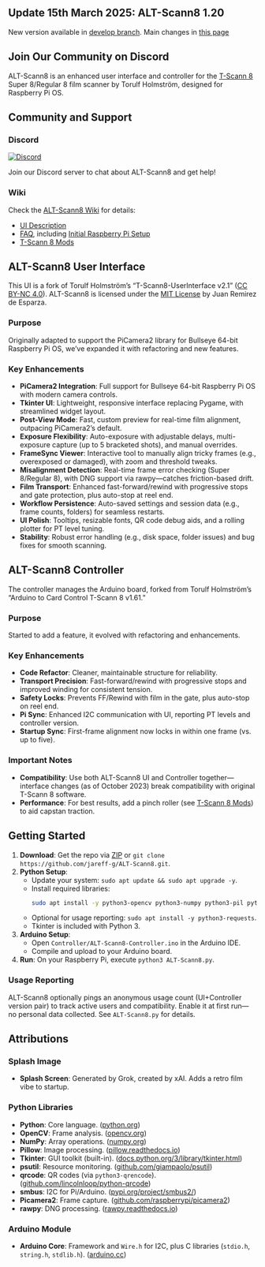 ## Update 15th March 2025: ALT-Scann8 1.20
New version available in [develop branch](https://github.com/jareff-g/ALT-Scann8/tree/develop). Main changes in [this page](https://github.com/jareff-g/ALT-Scann8/wiki/Recent-Changes)
## Join Our Community on Discord

ALT-Scann8 is an enhanced user interface and controller for the [T-Scann 8](http://tscann8.torulf.com/index.html) Super 8/Regular 8 film scanner by Torulf Holmström, designed for Raspberry Pi OS.

## Community and Support

### Discord
[![Discord](https://img.shields.io/badge/Join%20Discord-Chat%20Now-blue.svg)](https://discord.gg/r2UGkH7qg2)

Join our Discord server to chat about ALT-Scann8 and get help!

### Wiki
Check the [ALT-Scann8 Wiki](https://github.com/jareff-g/ALT-Scann8/wiki) for details:
- [UI Description](https://github.com/jareff-g/ALT-Scann8/wiki/ALT%E2%80%90Scann8:-Description-of-user-interface)
- [FAQ](https://github.com/jareff-g/ALT-Scann8/wiki/Frequently-Asked-Questions), including [Initial Raspberry Pi Setup](https://github.com/jareff-g/ALT-Scann8/wiki/Frequently-Asked-Questions#question-1)
- [T-Scann 8 Mods](https://github.com/jareff-g/ALT-Scann8/wiki/T%E2%80%90Scann-8-mods)

## ALT-Scann8 User Interface

This UI is a fork of Torulf Holmström’s “T-Scann8-UserInterface v2.1” ([CC BY-NC 4.0](http://creativecommons.org/licenses/by-nc/4.0/)). ALT-Scann8 is licensed under the [MIT License](https://github.com/jareff-g/ALT-Scann8/blob/main/LICENSE) by Juan Remirez de Esparza.

### Purpose
Originally adapted to support the PiCamera2 library for Bullseye 64-bit Raspberry Pi OS, we’ve expanded it with refactoring and new features.

### Key Enhancements
- **PiCamera2 Integration**: Full support for Bullseye 64-bit Raspberry Pi OS with modern camera controls.
- **Tkinter UI**: Lightweight, responsive interface replacing Pygame, with streamlined widget layout.
- **Post-View Mode**: Fast, custom preview for real-time film alignment, outpacing PiCamera2’s default.
- **Exposure Flexibility**: Auto-exposure with adjustable delays, multi-exposure capture (up to 5 bracketed shots), and manual overrides.
- **FrameSync Viewer**: Interactive tool to manually align tricky frames (e.g., overexposed or damaged), with zoom and threshold tweaks.
- **Misalignment Detection**: Real-time frame error checking (Super 8/Regular 8), with DNG support via rawpy—catches friction-based drift.
- **Film Transport**: Enhanced fast-forward/rewind with progressive stops and gate protection, plus auto-stop at reel end.
- **Workflow Persistence**: Auto-saved settings and session data (e.g., frame counts, folders) for seamless restarts.
- **UI Polish**: Tooltips, resizable fonts, QR code debug aids, and a rolling plotter for PT level tuning.
- **Stability**: Robust error handling (e.g., disk space, folder issues) and bug fixes for smooth scanning.

## ALT-Scann8 Controller

The controller manages the Arduino board, forked from Torulf Holmström’s “Arduino to Card Control T-Scann 8 v1.61.”

### Purpose
Started to add a feature, it evolved with refactoring and enhancements.

### Key Enhancements
- **Code Refactor**: Cleaner, maintainable structure for reliability.
- **Transport Precision**: Fast-forward/rewind with progressive stops and improved winding for consistent tension.
- **Safety Locks**: Prevents FF/Rewind with film in the gate, plus auto-stop on reel end.
- **Pi Sync**: Enhanced I2C communication with UI, reporting PT levels and controller version.
- **Startup Sync**: First-frame alignment now locks in within one frame (vs. up to five).

### Important Notes
- **Compatibility**: Use both ALT-Scann8 UI and Controller together—interface changes (as of October 2023) break compatibility with original T-Scann 8 software.
- **Performance**: For best results, add a pinch roller (see [T-Scann 8 Mods](https://github.com/jareff-g/ALT-Scann8/wiki/T%E2%80%90Scann-8-mods)) to aid capstan traction.

## Getting Started
1. **Download**: Get the repo via [ZIP](https://github.com/jareff-g/ALT-Scann8/archive/refs/heads/main.zip) or `git clone https://github.com/jareff-g/ALT-Scann8.git`.
2. **Python Setup**:
   - Update your system: `sudo apt update && sudo apt upgrade -y`.
   - Install required libraries: 
     ```bash
     sudo apt install -y python3-opencv python3-numpy python3-pil python3-psutil python3-qrencode python3-smbus python3-picamera2 python3-rawpy
     ```
   - Optional for usage reporting: `sudo apt install -y python3-requests`.
   - Tkinter is included with Python 3.
3. **Arduino Setup**:
   - Open `Controller/ALT-Scann8-Controller.ino` in the Arduino IDE.
   - Compile and upload to your Arduino board.
4. **Run**: On your Raspberry Pi, execute `python3 ALT-Scann8.py`.

### Usage Reporting
ALT-Scann8 optionally pings an anonymous usage count (UI+Controller version pair) to track active users and compatibility. Enable it at first run—no personal data collected. See `ALT-Scann8.py` for details.

## Attributions

### Splash Image
- **Splash Screen**: Generated by Grok, created by xAI. Adds a retro film vibe to startup.

### Python Libraries
- **Python**: Core language. ([python.org](https://www.python.org/))
- **OpenCV**: Frame analysis. ([opencv.org](https://opencv.org/))
- **NumPy**: Array operations. ([numpy.org](https://numpy.org/))
- **Pillow**: Image processing. ([pillow.readthedocs.io](https://pillow.readthedocs.io/))
- **Tkinter**: GUI toolkit (built-in). ([docs.python.org/3/library/tkinter.html](https://docs.python.org/3/library/tkinter.html))
- **psutil**: Resource monitoring. ([github.com/giampaolo/psutil](https://github.com/giampaolo/psutil))
- **qrcode**: QR codes (via `python3-qrencode`). ([github.com/lincolnloop/python-qrcode](https://github.com/lincolnloop/python-qrcode))
- **smbus**: I2C for Pi/Arduino. ([pypi.org/project/smbus2/](https://pypi.org/project/smbus2/))
- **Picamera2**: Frame capture. ([github.com/raspberrypi/picamera2](https://github.com/raspberrypi/picamera2))
- **rawpy**: DNG processing. ([rawpy.readthedocs.io](https://rawpy.readthedocs.io/))

### Arduino Module
- **Arduino Core**: Framework and `Wire.h` for I2C, plus C libraries (`stdio.h`, `string.h`, `stdlib.h`). ([arduino.cc](https://www.arduino.cc/))
